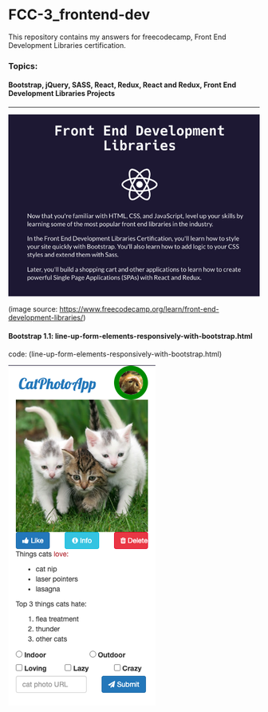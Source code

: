 # FCC-3_frontend-dev
This repository contains my answers for freecodecamp, Front End Development Libraries certification.
### Topics:
#### Bootstrap, jQuery, SASS, React, Redux, React and Redux, Front End Development Libraries Projects


*** 
![](images/ss1.png)

(image source: https://www.freecodecamp.org/learn/front-end-development-libraries/)

#### Bootstrap 1.1: line-up-form-elements-responsively-with-bootstrap.html

code: (line-up-form-elements-responsively-with-bootstrap.html)

![](images/line-up-form-elements-responsively-with-bootstrap.html.png)
